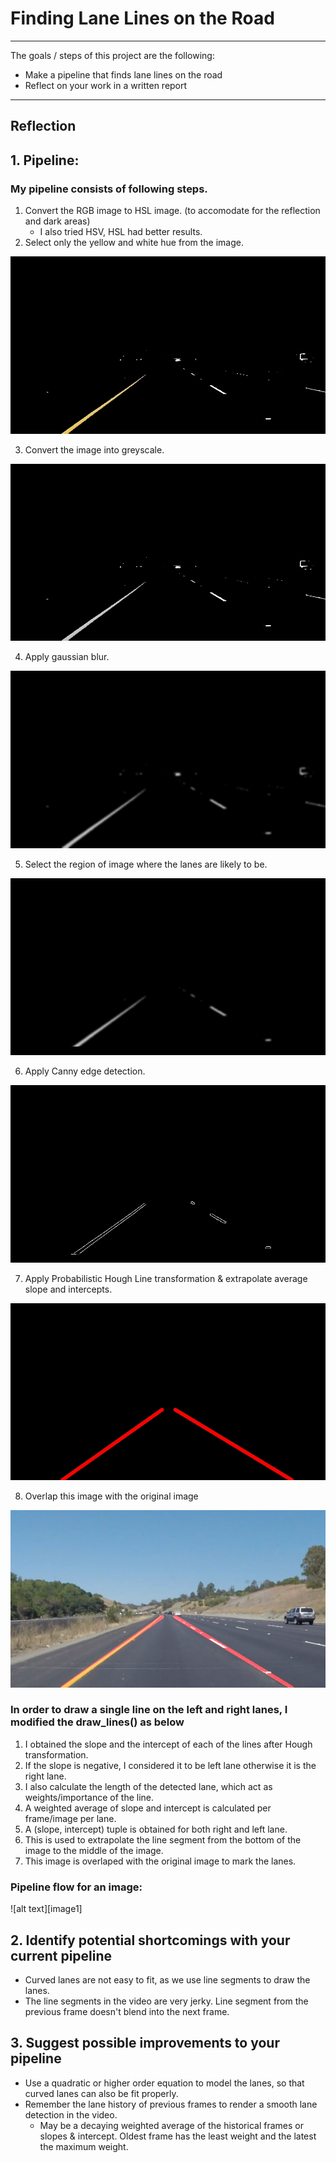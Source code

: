 # **Finding Lane Lines on the Road** 

---

The goals / steps of this project are the following:
* Make a pipeline that finds lane lines on the road
* Reflect on your work in a written report

---

## Reflection

## 1. Pipeline:
### My pipeline consists of following steps. ###
1. Convert the RGB image to HSL image. (to accomodate for the reflection and dark areas)
    - I also tried HSV, HSL had better results.
2. Select only the yellow and white hue from the image.

![HSL-white-yellow](./test_run/1.jpg)

3. Convert the image into greyscale.

![HSL-white-yellow](./test_run/2.jpg)

4. Apply gaussian blur.

![HSL-white-yellow](./test_run/3.jpg)

5. Select the region of image where the lanes are likely to be.

![HSL-white-yellow](./test_run/4.jpg)

6. Apply Canny edge detection.

![HSL-white-yellow](./test_run/5.jpg)

7. Apply Probabilistic Hough Line transformation & extrapolate average slope and intercepts.

![HSL-white-yellow](./test_run/6.jpg)

8. Overlap this image with the original image

![HSL-white-yellow](./test_run/7.jpg)

### In order to draw a single line on the left and right lanes, I modified the draw_lines() as below ###
1. I obtained the slope and the intercept of each of the lines after Hough transformation.
2. If the slope is negative, I considered it to be left lane otherwise it is the right lane.
3. I also calculate the length of the detected lane, which act as weights/importance of the line.
4. A weighted average of slope and intercept is calculated per frame/image per lane.
5. A (slope, intercept) tuple is obtained for both right and left lane.
6. This is used to extrapolate the line segment from the bottom of the image to the middle of the image.
7. This image is overlaped with the original image to mark the lanes.

### Pipeline flow for an image: ###
![alt text][image1]


## 2. Identify potential shortcomings with your current pipeline

* Curved lanes are not easy to fit, as we use line segments to draw the lanes.
* The line segments in the video are very jerky. Line segment from the previous frame doesn't blend into the next frame.

## 3. Suggest possible improvements to your pipeline

* Use a quadratic or higher order equation to model the lanes, so that curved lanes can also be fit properly.
* Remember the lane history of previous frames to render a smooth lane detection in the video.
    - May be a decaying weighted average of the historical frames or slopes & intercept. Oldest frame has the least weight and the latest the maximum weight.
